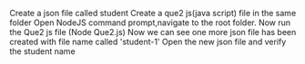 Create a json file called student
Create a que2 js(java script) file in the same folder
Open NodeJS command prompt,navigate to the root folder.
Now run the Que2 js file (Node Que2.js)
Now we can see one more json file has been created with file name called 'student-1'
Open the new json file and verify the student name